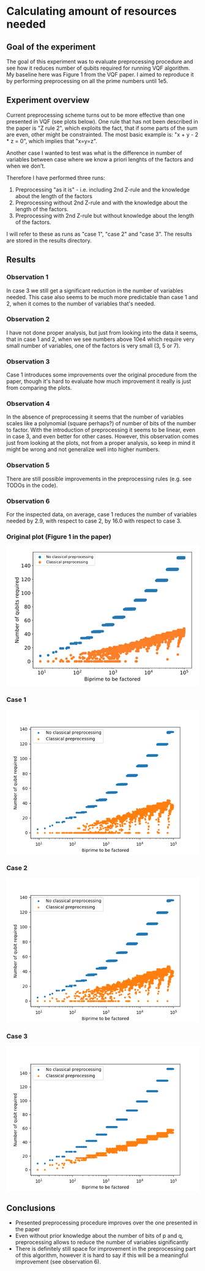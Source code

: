 # Calculating amount of resources needed

## Goal of the experiment

The goal of this experiment was to evaluate preprocessing procedure and see how it reduces number of qubits required for running VQF algorithm.
My baseline here was Figure 1 from the VQF paper. I aimed to reproduce it by performing preprocessing on all the prime numbers until 1e5.

## Experiment overview

Current preprocessing scheme turns out to be more effective than one presented in VQF (see plots below). One rule that has not been described in the paper is "Z rule 2", which exploits the fact, that if some parts of the sum are even, other might be constrainted. The most basic example is: "x + y - 2 * z = 0", which implies that "x=y=z".

Another case I wanted to test was what is the difference in number of variables between case where we know a priori lenghts of the factors and when we don't.

Therefore I have performed three runs:
1. Preprocessing "as it is" - i.e. including 2nd Z-rule and the knowledge about the length of the factors
2. Preprocessing without 2nd Z-rule and with the knowledge about the length of the factors.
3. Preprocessing with 2nd Z-rule but without knowledge about the length of the factors.

I will refer to these as runs as "case 1", "case 2" and "case 3".
The results are stored in the results directory.

## Results

### Observation 1

In case 3 we still get a significant reduction in the number of variables needed. This case also seems to be much more predictable than case 1 and 2, when it comes to the number of variables that's needed. 

### Observation 2

I have not done proper analysis, but just from looking into the data it seems, that in case 1 and 2, when we see numbers above 10e4 which require very small number of variables, one of the factors is very small (3, 5 or 7). 

### Observation 3

Case 1 introduces some improvements over the original procedure from the paper, though it's hard to evaluate how much improvement it really is just from comparing the plots.

### Observation 4

In the absence of preprocessing it seems that the number of variables scales like a polynomial (square perhaps?) of number of bits of the number to factor.
With the introduction of preprocessing it seems to be linear, even in case 3, and even better for other cases.
However, this observation comes just from looking at the plots, not from a proper analysis, so keep in mind it might be wrong and not generalize well into higher numbers.

### Observation 5

There are still possible improvements in the preprocessing rules (e.g. see TODOs in the code).

### Observation 6

For the inspected data, on average, case 1 reduces the number of variables needed by 2.9, with respect to case 2, by 16.0 with respect to case 3.


### Original plot (Figure 1 in the paper)
![](figures/original_plot.png)

### Case 1
![](figures/case_1_plot.png)

### Case 2
![](figures/case_2_plot.png)

### Case 3
![](figures/case_3_plot.png)

## Conclusions

- Presented preprocessing procedure improves over the one presented in the paper
- Even without prior knowledge about the number of bits of p and q, preprocessing allows to reduce the number of variables significantly
- There is definitely still space for improvement in the preprocessing part of this algorithm, however it is hard to say if this will be a meaningful improvement (see observation 6).



